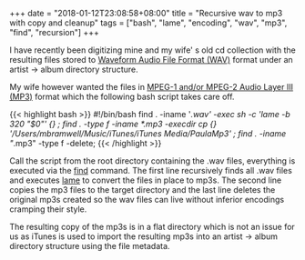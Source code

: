 +++
date = "2018-01-12T23:08:58+08:00"
title = "Recursive wav to mp3 with copy and cleanup"
tags = ["bash", "lame", "encoding", "wav", "mp3", "find", "recursion"]
+++

I have recently been digitizing mine and my wife'   s old cd collection with the resulting files stored to [Waveform Audio File Format (WAV)](https://en.wikipedia.org/wiki/WAV) format under an artist -> album directory structure. 

 My wife however wanted the files in [MPEG-1 and/or MPEG-2 Audio Layer III (MP3)](https://en.wikipedia.org/wiki/WAV) format which the following bash script takes care off.

{{< highlight bash >}}
#!/bin/bash
find . -iname '*.wav' -exec sh -c 'lame -b 320 "$0"' {} \;
find . -type f -iname \*.mp3 -execdir cp {} '/Users/mbramwell/Music/iTunes/iTunes Media/PaulaMp3' \;
find . -iname "*.mp3" -type f -delete;
{{< /highlight >}}

 Call the script from the root directory containing the .wav files, everything is executed via the [find](https://en.wikipedia.org/wiki/Find) command. The first line recursively finds all .wav files and executes [lame](http://lame.sourceforge.net/) to convert the files in place to mp3s. The second line copies the mp3 files to the target directory and the last line deletes the original mp3s created so the wav files can live without inferior encodings cramping their style. 
 
 The resulting copy of the mp3s is in a flat directory which is not an issue for us as iTunes is used to import the resulting mp3s into an artist -> album directory structure using the file metadata.

